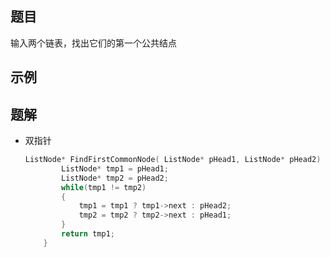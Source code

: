 ## 题目

输入两个链表，找出它们的第一个公共结点

## 示例

## 题解

- 双指针

  ```c++
  ListNode* FindFirstCommonNode( ListNode* pHead1, ListNode* pHead2) {
          ListNode* tmp1 = pHead1;
          ListNode* tmp2 = pHead2;
          while(tmp1 != tmp2)
          {
              tmp1 = tmp1 ? tmp1->next : pHead2;
              tmp2 = tmp2 ? tmp2->next : pHead1;
          }
          return tmp1;
      }
  ```
  
  
  
  
  
  
  
  
  


